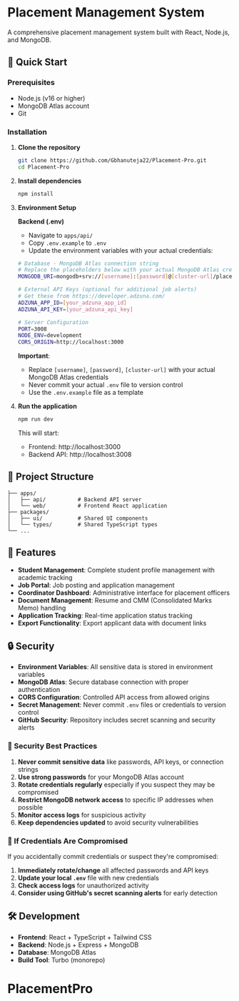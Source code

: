 # Placement Management System

A comprehensive placement management system built with React, Node.js, and MongoDB.

## 🚀 Quick Start

### Prerequisites
- Node.js (v16 or higher)
- MongoDB Atlas account
- Git

### Installation

1. **Clone the repository**
   ```bash
   git clone https://github.com/Gbhanuteja22/Placement-Pro.git
   cd Placement-Pro
   ```

2. **Install dependencies**
   ```bash
   npm install
   ```

3. **Environment Setup**
   
   **Backend (.env)**
   - Navigate to `apps/api/`
   - Copy `.env.example` to `.env`
   - Update the environment variables with your actual credentials:
   
   ```bash
   # Database - MongoDB Atlas connection string
   # Replace the placeholders below with your actual MongoDB Atlas credentials
   MONGODB_URI=mongodb+srv://[username]:[password]@[cluster-url]/placement_management?retryWrites=true&w=majority
   
   # External API Keys (optional for additional job alerts)
   # Get these from https://developer.adzuna.com/
   ADZUNA_APP_ID=[your_adzuna_app_id]
   ADZUNA_API_KEY=[your_adzuna_api_key]
   
   # Server Configuration
   PORT=3008
   NODE_ENV=development
   CORS_ORIGIN=http://localhost:3000
   ```

   **Important**: 
   - Replace `[username]`, `[password]`, `[cluster-url]` with your actual MongoDB Atlas credentials
   - Never commit your actual `.env` file to version control
   - Use the `.env.example` file as a template

4. **Run the application**
   ```bash
   npm run dev
   ```

   This will start:
   - Frontend: http://localhost:3000
   - Backend API: http://localhost:3008

## 📁 Project Structure

```
├── apps/
│   ├── api/          # Backend API server
│   └── web/          # Frontend React application
├── packages/
│   ├── ui/           # Shared UI components
│   └── types/        # Shared TypeScript types
└── ...
```

## 🔧 Features

- **Student Management**: Complete student profile management with academic tracking
- **Job Portal**: Job posting and application management
- **Coordinator Dashboard**: Administrative interface for placement officers
- **Document Management**: Resume and CMM (Consolidated Marks Memo) handling
- **Application Tracking**: Real-time application status tracking
- **Export Functionality**: Export applicant data with document links

## 🔒 Security

- **Environment Variables**: All sensitive data is stored in environment variables
- **MongoDB Atlas**: Secure database connection with proper authentication
- **CORS Configuration**: Controlled API access from allowed origins
- **Secret Management**: Never commit `.env` files or credentials to version control
- **GitHub Security**: Repository includes secret scanning and security alerts

### 🚨 Security Best Practices

1. **Never commit sensitive data** like passwords, API keys, or connection strings
2. **Use strong passwords** for your MongoDB Atlas account
3. **Rotate credentials regularly** especially if you suspect they may be compromised
4. **Restrict MongoDB network access** to specific IP addresses when possible
5. **Monitor access logs** for suspicious activity
6. **Keep dependencies updated** to avoid security vulnerabilities

### 🔑 If Credentials Are Compromised

If you accidentally commit credentials or suspect they're compromised:

1. **Immediately rotate/change** all affected passwords and API keys
2. **Update your local `.env`** file with new credentials
3. **Check access logs** for unauthorized activity
4. **Consider using GitHub's secret scanning alerts** for early detection

## 🛠 Development

- **Frontend**: React + TypeScript + Tailwind CSS
- **Backend**: Node.js + Express + MongoDB
- **Database**: MongoDB Atlas
- **Build Tool**: Turbo (monorepo)
# PlacementPro
